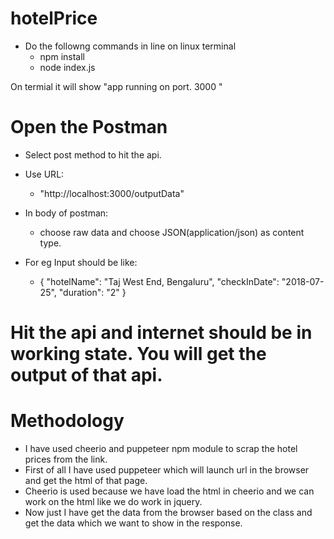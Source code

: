 # hotelPrice
 - Do the followng commands in line on linux terminal
    - npm install
    - node index.js
  
 On termial it will show "app running on port. 3000
"

# Open the Postman
   - Select post method to hit the api.
   - Use URL: 
      - "http://localhost:3000/outputData"
   - In body of postman:
      - choose raw data and choose JSON(application/json) as content type.
   
   - For eg Input should be like:
      - {
        	"hotelName": "Taj West End, Bengaluru",
         "checkInDate": "2018-07-25",
         "duration": "2"
        }
        
        
 # Hit the api and internet should be in working state. You will get the output of that api.
 
 # Methodology
   - I have used cheerio and puppeteer npm module to scrap the hotel prices from the link.
   - First of all I have used puppeteer which will launch  url in the browser and get the html of that page.
   - Cheerio is used because we have load the html in cheerio and we can work on the html like we do work in jquery.
   - Now just I have get the data from the browser based on the class and get the data which we want to show in the response.